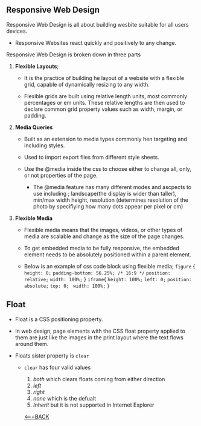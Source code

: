 ## Responsive Web Design

Responsive Web Design is all about building wesbite suitable for all users devices.
- Responsive Websites react quickly and positively to any change.

Responsive Web Design is broken down in three parts

1. __Flexible Layouts__;
    - It is the practice of building he layout of a website with a flexible grid, capable of dynamically resizing to any width.

    - Flexible grids are built using relative length units, most commonly percentages or em units. These relative lengths are then used to declare common grid property values such as width, margin, or padding.

2. __Media Queries__

    - Built as an extension to media types commonly hen targeting and including styles.

    - Used to import export files from different style sheets.

    - Use the @media inside the css to choose either to change all, only, or not properties of the page.

        - The @media feature has many different modes and ascpects to use including ; landscape(the display is wider than taller), min/max width height, resolution (determines resolution of the photo by specifiying how many dots appear per pixel or cm)

 3. __Flexible Media__

    - Flexible media means that the images, videos, or other types of media are scalable and change as the size of the page changes.

    - To get embedded media to be fully responsive, the embedded element needs to be absolutely positioned within a parent element.
    
    - Below is an example of css code block using flexible media;
    `figure` {
  `height: 0;`
  `padding-bottom: 56.25%; /* 16:9 */`
  `position: relative;`
  `width: 100%;`
}
`iframe`{
  `height: 100%;`
  `left: 0;`
  `position: absolute;`
  `top: 0;`
 ` width: 100%;`
}


## Float

- Float is a CSS positioning property.

- In web design, page elements with the CSS float property applied to them are just like the images in the print layout where the text flows around them. 

- Floats sister property is `clear`

    - `clear` has four valid values
        1. _both_ which  clears floats coming from either direction
        2. _left_
        3. _right_
        4. _none_ which is the defualt
        5.  _Inherit_ but it is not supported in Internet Explorer 

        [<===BACK](README.MD)